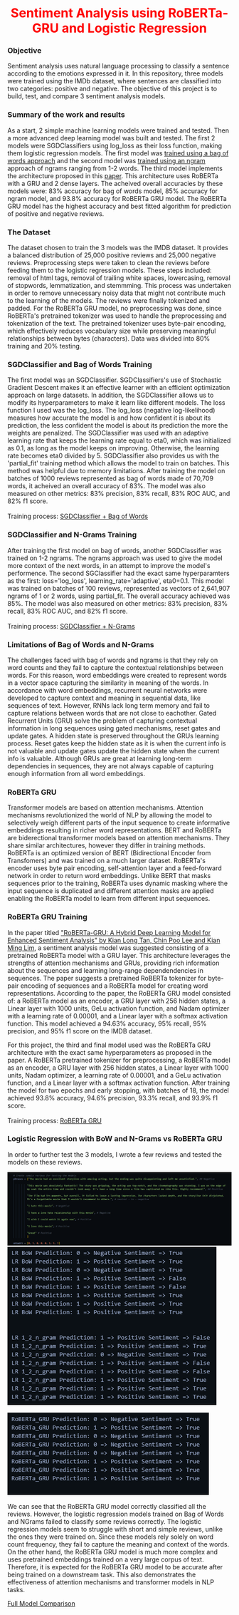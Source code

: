 <h1 align="center" style="color: red;">Sentiment Analysis using RoBERTa-GRU and Logistic Regression</h1>

### Objective
Sentiment analysis uses natural language processing to classify a sentence according to the emotions expressed in it. In this repository, three models were trained using the IMDb dataset, where sentences are classified into two categories: positive and negative.
The objective of this project is to build, test, and compare 3 sentiment analysis models.

### Summary of the work and results
As a start, 2 simple machine learning models were trained and tested. Then a more advanced deep learning model was built and tested. The first 2 models were SGDClassifiers using log_loss as their loss function, making them logistic regression models. The first model was [trained using a bag of words approach](https://github.com/MarcDagher/RoBERTa_GRU_Sentiment_Analysis/blob/main/Model%20Training/%5BBoW%5DLogistic_Regression.ipynb) and the second model was [trained using an ngram](https://github.com/MarcDagher/RoBERTa_GRU_Sentiment_Analysis/blob/main/Model%20Training/%5B1_2_grams%5DLogistic_Regression.ipynb) approach of ngrams ranging from 1-2 words. The third model implements the architecture proposed in this [paper](https://github.com/MarcDagher/RoBERTa_GRU_Sentiment_Analysis/blob/main/PDFs/RoBERTA_GRU_Sentiment_Analysis.pdf). This architecture uses RoBERTa with a GRU and 2 dense layers. The acheived overall accuracies by these models were: 83% accuracy for bag of words model, 85% accuracy for ngram model, and 93.8% accuracy for RoBERTa GRU model. The RoBERTa GRU model has the highest accuracy and best fitted algorithm for prediction of positive and negative reviews.

### The Dataset
The dataset chosen to train the 3 models was the IMDB dataset. It provides a balanced distribution of 25,000 positive reviews and 25,000 negative reviews. Preprocessing steps were taken to clean the reviews before feeding them to the logistic regression models. These steps included: removal of html tags, removal of trailing white spaces, lowercasing, removal of stopwords, lemmatization, and stemmming. This process was undertaken in order to remove unnecessary noisy data that might not contribute much to the learning of the models. The reviews were finally tokenized and padded. For the RoBERTa GRU model, no preprocessing was done, since RoBERTa's pretrained tokenizer was used to handle the preprocessing and tokenization of the text. The pretrained tokenizer uses byte-pair encoding, which effectively reduces vocabulary size while preserving meaningful relationships between bytes (characters). Data was divided into 80% training and 20% testing.

### SGDClassifier and Bag of Words Training
The first model was an SGDClassifier. SGDClassifiers's use of Stochastic Gradient Descent makes it an effective learner with an efficient optimization approach on large datasets. In addition, the SGDClassifier allows us to modify its hyperparameters to make it learn like different models. The loss function I used was the log_loss. The log_loss (negative log-likelihood) measures how accurate the model is and how confident it is about its prediction, the less confident the model is about its prediction the more the weights are penalized. The SGDClassifier was used with an adaptive learning rate that keeps the learning rate equal to eta0, which was initialized as 0.1, as long as the model keeps on improving. Otherwise, the learning rate becomes eta0 divided by 5. SGDClassifier also provides us with the 'partial_fit' training method which allows the model to train on batches. This method was helpful due to memory limitations. After training the model on batches of 1000 reviews represented as bag of words made of 70,709 words, it acheived an overall accuracy of 83%. The model was also measured on other metrics: 83% precision, 83% recall, 83% ROC AUC, and 82% f1 score.<br></br>Training process: [SGDClassifier + Bag of Words](https://github.com/MarcDagher/RoBERTa_GRU_Sentiment_Analysis/blob/main/Model%20Training/%5BBoW%5DLogistic_Regression.ipynb)

### SGDClassifier and N-Grams Training
After training the first model on bag of words, another SGDClassifier was trained on 1-2 ngrams. The ngrams approach was used to give the model more context of the next words, in an attempt to improve the model's performence. The second SGClassifier had the exact same hyperparamters as the first: loss='log_loss', learning_rate='adaptive', eta0=0.1. This model was trained on batches of 100 reviews, represented as vectors of 2,641,907 ngrams of 1 or 2 words, using partial_fit. The overall accuracy achieved was 85%. The model was also measured on other metrics: 83% precision, 83% recall, 83% ROC AUC, and 82% f1 score.<br></br>Training process: [SGDClassifier + N-Grams](https://github.com/MarcDagher/RoBERTa_GRU_Sentiment_Analysis/blob/main/Model%20Training/%5B1_2_grams%5DLogistic_Regression.ipynb)

### Limitations of Bag of Words and N-Grams
The challenges faced with bag of words and ngrams is that they rely on word counts and they fail to capture the contextual relationships between words. For this reason, word embeddings were created to represent words in a vector space capturing the similarity in meaning of the words. In accordance with word embeddings, recurrent neural networks were developed to capture context and meaning in sequential data, like sequences of text. However, RNNs lack long term memory and fail to capture relations between words that are not close to eachother. Gated Recurrent Units (GRU) solve the problem of capturing contextual information in long sequences using gated mechanisms, reset gates and update gates. A hidden state is preserved throughout the GRUs learning process. Reset gates keep the hidden state as it is when the current info is not valuable and update gates update the hidden state when the current info is valuable. Although GRUs are great at learning long-term dependencies in sequences, they are not always capable of capturing enough information from all word embeddings.

### RoBERTa GRU
Transformer models are based on attention mechanisms. Attention mechanisms revolutionized the world of NLP by allowing the model to selectively weigh different parts of the input sequence to create informative embeddings resulting in richer word representations. BERT and RoBERTa are biderectional transformer models based on attention mechanisms. They share similar architectures, however they differ in training methods. RoBERTa is an optimized version of BERT (Bidirectional Encoder from Transfomers) and was trained on a much larger dataset. RoBERTa's encoder uses byte pair encoding, self-attention layer and a feed-forward network in order to return word embeddings. Unlike BERT that masks sequences prior to the training, RoBERTa uses dynamic masking where the input sequence is duplicated and different attention masks are applied enabling the RoBERTa model to learn from different input sequences.

### RoBERTa GRU Training
In the paper titled ["RoBERTa-GRU: A Hybrid Deep Learning Model for Enhanced Sentiment Analysis" by Kian Long Tan, Chin Poo Lee and Kian Ming Lim](https://github.com/MarcDagher/RoBERTa_GRU_Sentiment_Analysis/blob/main/PDFs/RoBERTA_GRU_Sentiment_Analysis.pdf), a sentiment analysis model was suggested consisting of a pretrained RoBERTa model with a GRU layer. This architecture leverages the strengths of attention mechanisms and GRUs, providing rich information about the sequences and learning long-range dependendencies in sequences. The paper suggests a pretrained RoBERTa tokenizer for byte-pair encoding of sequences and a RoBERTa model for creating word representations. According to the paper, the RoBERTa GRU model consisted of: a RoBERTa model as an encoder, a GRU layer with 256 hidden states, a Linear layer with 1000 units, GeLu activation function, and Nadam optimizer with a learning rate of 0.00001, and a Linear layer with a softmax activation function. This model achieved a 94.63% accuracy, 95% recall, 95% precision, and 95% f1 score on the IMDB dataset.

For this project, the third and final model used was the RoBERTa GRU architecture with the exact same hyperparameters as proposed in the paper. A RoBERTa pretrained tokenizer for preprocessing, a RoBERTa model as an encoder, a GRU layer with 256 hidden states, a Linear layer with 1000 units, Nadam optimizer, a learning rate of 0.00001, and a GeLu activation function, and a Linear layer with a softmax activation function. After training the model for two epochs and early stopping, with batches of 18, the model achieved 93.8% accuracy, 94.6% precision, 93.3% recall, and 93.9% f1 score.<br></br>Training process: [RoBERTa GRU](https://github.com/MarcDagher/RoBERTa_GRU_Sentiment_Analysis/blob/main/Model%20Training/RoBERTa_GRU.ipynb)

### Logistic Regression with BoW and N-Grams vs RoBERTa GRU
In order to further test the 3 models, I wrote a few reviews and tested the models on these reviews.

![Screenshot of reviews](https://github.com/MarcDagher/RoBERTa_GRU_Sentiment_Analysis/blob/main/Screenshots/reviews.png)
![Screenshot of reviews](https://github.com/MarcDagher/RoBERTa_GRU_Sentiment_Analysis/blob/main/Screenshots/LR.png)

![Screenshot of reviews](https://github.com/MarcDagher/RoBERTa_GRU_Sentiment_Analysis/blob/main/Screenshots/RoBERTa_GRU.png)

We can see that the RoBERTa GRU model correctly classified all the reviews. However, the logistic regression models trained on Bag of Words and NGrams failed to classify some reviews correctly. The logistic regression models seem to struggle with short and simple reviews, unlike the ones they were trained on. Since these models rely solely on word count frequency, they fail to capture the meaning and context of the words. On the other hand, the RoBERTa GRU model is much more complex and uses pretrained embeddings trained on a very large corpus of text. Therefore, it is expected for the RoBERTa GRU model to be accurate after being trained on a downstream task. This also demonstrates the effectiveness of attention mechanisms and transformer models in NLP tasks.

[Full Model Comparison](https://github.com/MarcDagher/RoBERTa_GRU_Sentiment_Analysis/blob/main/Model%20Training/test_models.ipynb)
